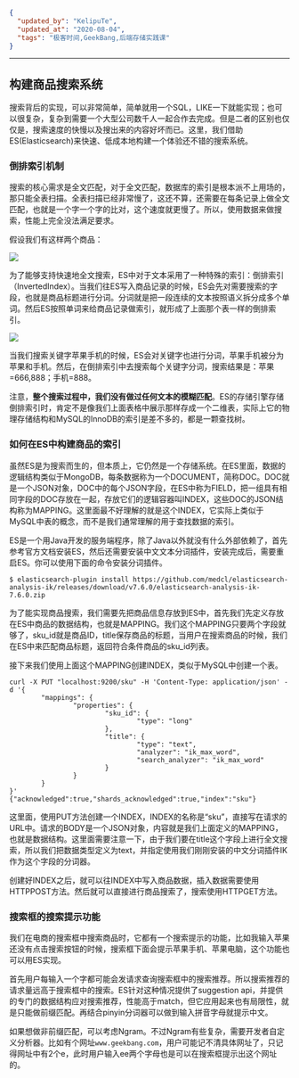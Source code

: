 ```json
{
  "updated_by": "KelipuTe",
  "updated_at": "2020-08-04",
  "tags": "极客时间,GeekBang,后端存储实践课"
}
```

---

## 构建商品搜索系统

搜索背后的实现，可以非常简单，简单就用一个SQL，LIKE一下就能实现；也可以很复杂，复杂到需要一个大型公司数千人一起合作去完成。但是二者的区别也仅仅是，搜索速度的快慢以及搜出来的内容好坏而已。这里，我们借助ES(Elasticsearch)来快速、低成本地构建一个体验还不错的搜索系统。

### 倒排索引机制

搜索的核心需求是全文匹配，对于全文匹配，数据库的索引是根本派不上用场的，那只能全表扫描。全表扫描已经非常慢了，这还不算，还需要在每条记录上做全文匹配，也就是一个字一个字的比对，这个速度就更慢了。所以，使用数据来做搜索，性能上完全没法满足要求。

假设我们有这样两个商品：

![](E:\Workspace\KTKnowledgeBase\Image\GeekBang\HouDuanCunChu\SouSuoXiTong_img01.jpg)

为了能够支持快速地全文搜索，ES中对于文本采用了一种特殊的索引：倒排索引（InvertedIndex）。当我们往ES写入商品记录的时候，ES会先对需要搜索的字段，也就是商品标题进行分词。分词就是把一段连续的文本按照语义拆分成多个单词。然后ES按照单词来给商品记录做索引，就形成了上面那个表一样的倒排索引。

![](E:\Workspace\KTKnowledgeBase\Image\GeekBang\HouDuanCunChu\SouSuoXiTong_img02.jpg)

当我们搜索关键字苹果手机的时候，ES会对关键字也进行分词，苹果手机被分为苹果和手机。然后，在倒排索引中去搜索每个关键字分词，搜索结果是：苹果=666,888；手机=888。

注意，**整个搜索过程中，我们没有做过任何文本的模糊匹配**。ES的存储引擎存储倒排索引时，肯定不是像我们上面表格中展示那样存成一个二维表，实际上它的物理存储结构和MySQL的InnoDB的索引是差不多的，都是一颗查找树。

### 如何在ES中构建商品的索引

虽然ES是为搜索而生的，但本质上，它仍然是一个存储系统。在ES里面，数据的逻辑结构类似于MongoDB，每条数据称为一个DOCUMENT，简称DOC。DOC就是一个JSON对象，DOC中的每个JSON字段，在ES中称为FIELD，把一组具有相同字段的DOC存放在一起，存放它们的逻辑容器叫INDEX，这些DOC的JSON结构称为MAPPING。这里面最不好理解的就是这个INDEX，它实际上类似于MySQL中表的概念，而不是我们通常理解的用于查找数据的索引。

ES是一个用Java开发的服务端程序，除了Java以外就没有什么外部依赖了，首先参考官方文档安装ES，然后还需要安装中文文本分词插件，安装完成后，需要重启ES。你可以使用下面的命令安装分词插件。

```shell
$ elasticsearch-plugin install https://github.com/medcl/elasticsearch-analysis-ik/releases/download/v7.6.0/elasticsearch-analysis-ik-7.6.0.zip
```

为了能实现商品搜索，我们需要先把商品信息存放到ES中，首先我们先定义存放在ES中商品的数据结构，也就是MAPPING。我们这个MAPPING只要两个字段就够了，sku_id就是商品ID，title保存商品的标题，当用户在搜索商品的时候，我们在ES中来匹配商品标题，返回符合条件商品的sku_id列表。

接下来我们使用上面这个MAPPING创建INDEX，类似于MySQL中创建一个表。

```
curl -X PUT "localhost:9200/sku" -H 'Content-Type: application/json' -d '{
        "mappings": {
                "properties": {
                        "sku_id": {
                                "type": "long"
                        },
                        "title": {
                                "type": "text",
                                "analyzer": "ik_max_word",
                                "search_analyzer": "ik_max_word"
                        }
                }
        }
}'
{"acknowledged":true,"shards_acknowledged":true,"index":"sku"}
```

这里面，使用PUT方法创建一个INDEX，INDEX的名称是“sku”，直接写在请求的URL中。请求的BODY是一个JSON对象，内容就是我们上面定义的MAPPING，也就是数据结构。这里面需要注意一下，由于我们要在title这个字段上进行全文搜索，所以我们把数据类型定义为text，并指定使用我们刚刚安装的中文分词插件IK作为这个字段的分词器。

创建好INDEX之后，就可以往INDEX中写入商品数据，插入数据需要使用HTTPPOST方法。然后就可以直接进行商品搜索了，搜索使用HTTPGET方法。

### 搜索框的搜索提示功能

我们在电商的搜索框中搜索商品时，它都有一个搜索提示的功能，比如我输入苹果还没有点击搜索按钮的时候，搜索框下面会提示苹果手机、苹果电脑，这个功能也可以用ES实现。

首先用户每输入一个字都可能会发请求查询搜索框中的搜索推荐。所以搜索推荐的请求量远高于搜索框中的搜索。ES针对这种情况提供了suggestion api，并提供的专门的数据结构应对搜索推荐，性能高于match，但它应用起来也有局限性，就是只能做前缀匹配。再结合pinyin分词器可以做到输入拼音字母就提示中文。

如果想做非前缀匹配，可以考虑Ngram。不过Ngram有些复杂，需要开发者自定义分析器。比如有个网址`www.geekbang.com`，用户可能记不清具体网址了，只记得网址中有2个e，此时用户输入ee两个字母也是可以在搜索框提示出这个网址的。